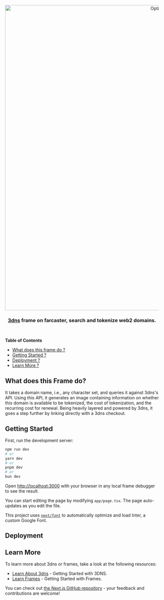 <div align="center">
  <br />
  <br />
  <a href="https://3dns.box"><img alt="Optimism" src="https://magenta-hollow-tiglon-795.mypinata.cloud/ipfs/Qmf6HDPzGJjcWT1g8tp2gdduTHNFPUwrrvoN4St7rR8wSV" width=1000></a>
  <br />
  <h3><a href="https://3dns.box">3dns</a> frame on farcaster, search and tokenize web2 domains.</h3>
  <br />
</div>

**Table of Contents**

- [What does this frame do ?](#what-does-this-frame-do)
- [Getting Started ?](#getting-started)
- [Deployment ?](#deployment)
- [Learn More ?](#learn-more)


## What does this Frame do? 
It takes a domain name, i.e., any character set, and queries it against 3dns's API. Using this API, it generates an image containing information on whether this domain is available to be tokenized, the cost of tokenization, and the recurring cost for renewal. Being heavily layered and powered by 3dns, it goes a step further by linking directly with a 3dns checkout.

## Getting Started

First, run the development server:

```bash
npm run dev
# or
yarn dev
# or
pnpm dev
# or
bun dev
```

Open [http://localhost:3000](http://localhost:3000) with your browser in any local frame debugger to see the result.

You can start editing the page by modifying `app/page.tsx`. The page auto-updates as you edit the file.

This project uses [`next/font`](https://nextjs.org/docs/basic-features/font-optimization) to automatically optimize and load Inter, a custom Google Font.

## Deployment

## Learn More

To learn more about 3dns or frames, take a look at the following resources:

- [Learn About 3dns](https://docs.3dns.box/3dns/product-overview/getting-started-with-3dns) - Getting Started with 3DNS.
- [Learn Frames](https://docs.farcaster.xyz/learn/what-is-farcaster/frames) - Getting Started with Frames.

You can check out [the Next.js GitHub repository](https://github.com/vercel/next.js/) - your feedback and contributions are welcome!


